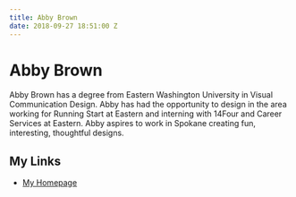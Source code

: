 ```yaml
---
title: Abby Brown
date: 2018-09-27 18:51:00 Z
---
```


# Abby Brown

Abby Brown has a degree from Eastern Washington University in Visual Communication Design. Abby has had the opportunity to design in the area working for Running Start at Eastern and interning with 14Four and Career Services at Eastern. Abby aspires to work in Spokane creating fun, interesting, thoughtful designs.

## My Links

* [My Homepage](http://designerd.ink)
